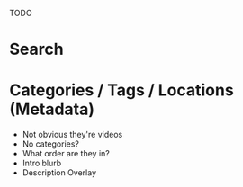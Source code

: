 TODO
# Search
# Categories / Tags / Locations (Metadata)
- Not obvious they're videos
- No categories?
- What order are they in?
- Intro blurb
- Description Overlay
